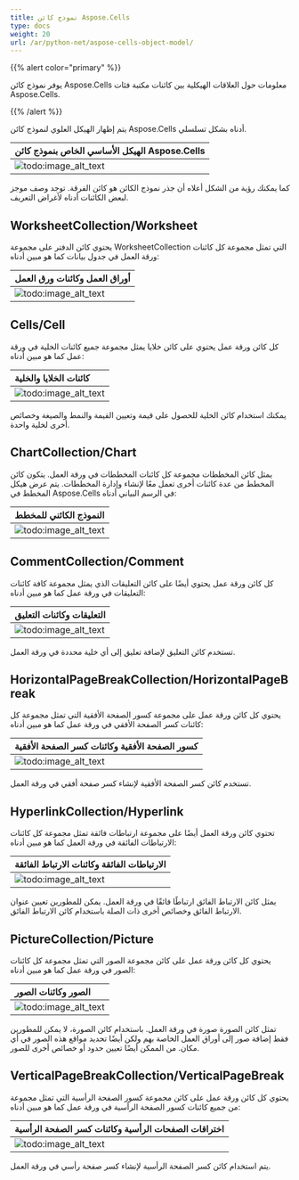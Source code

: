 ```yaml
---
title: نموذج كائن Aspose.Cells
type: docs
weight: 20
url: /ar/python-net/aspose-cells-object-model/
---
```


{{% alert color="primary" %}}

يوفر نموذج كائن Aspose.Cells معلومات حول العلاقات الهيكلية بين كائنات مكتبة فئات Aspose.Cells.

{{% /alert %}}

يتم إظهار الهيكل العلوي لنموذج كائن Aspose.Cells أدناه بشكل تسلسلي.

| **الهيكل الأساسي الخاص بنموذج كائن Aspose.Cells** |
| :- |
|![todo:image_alt_text](aspose-cells-object-model_1.png)|
كما يمكنك رؤية من الشكل أعلاه أن جذر نموذج الكائن هو كائن الفرقة. توجد وصف موجز لبعض الكائنات أدناه لأغراض التعريف.

## **WorksheetCollection/Worksheet**

يحتوي كائن الدفتر على مجموعة WorksheetCollection التي تمثل مجموعة كل كائنات ورقة العمل في جدول بيانات كما هو مبين أدناه:

| **أوراق العمل وكائنات ورق العمل** |
| :- |
|![todo:image_alt_text](aspose-cells-object-model_2.png)|

## **Cells/Cell**

كل كائن ورقة عمل يحتوي على كائن خلايا يمثل مجموعة جميع كائنات الخلية في ورقة عمل كما هو مبين أدناه:

|**كائنات الخلايا والخلية**|
| :- |
|![todo:image_alt_text](aspose-cells-object-model_3.png)|
يمكنك استخدام كائن الخلية للحصول على قيمة وتعيين القيمة والنمط والصيغة وخصائص أخرى لخلية واحدة.

## **ChartCollection/Chart**

يمثل كائن المخططات مجموعة كل كائنات المخططات في ورقة العمل. يتكون كائن المخطط من عدة كائنات أخرى تعمل معًا لإنشاء وإدارة المخططات. يتم عرض هيكل المخطط في Aspose.Cells في الرسم البياني أدناه:

|**النموذج الكائني للمخطط**|
| :- |
|![todo:image_alt_text](aspose-cells-object-model_4.png)|

## **CommentCollection/Comment**

كل كائن ورقة عمل يحتوي أيضًا على كائن التعليقات الذي يمثل مجموعة كافة كائنات التعليقات في ورقة عمل كما هو مبين أدناه:

|**التعليقات وكائنات التعليق**|
| :- |
|![todo:image_alt_text](aspose-cells-object-model_5.png)|
تستخدم كائن التعليق لإضافة تعليق إلى أي خلية محددة في ورقة العمل.

## **HorizontalPageBreakCollection/HorizontalPageBreak**

يحتوي كل كائن ورقة عمل على مجموعة كسور الصفحة الأفقية التي تمثل مجموعة كل كائنات كسر الصفحة الأفقي في ورقة عمل كما هو مبين أدناه:

|**كسور الصفحة الأفقية وكائنات كسر الصفحة الأفقية**|
| :- |
|![todo:image_alt_text](aspose-cells-object-model_6.png)|
تستخدم كائن كسر الصفحة الأفقية لإنشاء كسر صفحة أفقي في ورقة العمل.

## **HyperlinkCollection/Hyperlink**

تحتوي كائن ورقة العمل أيضًا على مجموعة ارتباطات فائقة تمثل مجموعة كل كائنات الارتباطات الفائقة في ورقة العمل كما هو مبين أدناه:

|**الارتباطات الفائقة وكائنات الارتباط الفائقة**|
| :- |
|![todo:image_alt_text](aspose-cells-object-model_7.png)|
يمثل كائن الارتباط الفائق ارتباطًا فائقًا في ورقة العمل. يمكن للمطورين تعيين عنوان الارتباط الفائق وخصائص أخرى ذات الصلة باستخدام كائن الارتباط الفائق.

## **PictureCollection/Picture**

يحتوي كل كائن ورقة عمل على كائن مجموعة الصور التي تمثل مجموعة كل كائنات الصور في ورقة عمل كما هو مبين أدناه:

|**الصور وكائنات الصور**|
| :- |
|![todo:image_alt_text](aspose-cells-object-model_8.png)|
تمثل كائن الصورة صورة في ورقة العمل. باستخدام كائن الصورة، لا يمكن للمطورين فقط إضافة صور إلى أوراق العمل الخاصة بهم ولكن أيضًا تحديد مواقع هذه الصور في أي مكان. من الممكن أيضًا تعيين حدود أو خصائص أخرى للصور.

## **VerticalPageBreakCollection/VerticalPageBreak**

يحتوي كل كائن ورقة عمل على كائن مجموعة كسور الصفحة الرأسية التي تمثل مجموعة من جميع كائنات كسور الصفحة الرأسية في ورقة عمل كما هو مبين أدناه:

|**اختراقات الصفحات الرأسية وكائنات كسر الصفحة الرأسية**|
| :- |
|![todo:image_alt_text](aspose-cells-object-model_9.png)|
يتم استخدام كائن كسر الصفحة الرأسية لإنشاء كسر صفحة رأسي في ورقة العمل.
